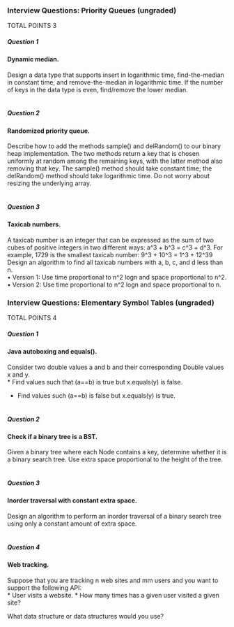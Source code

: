 ### Interview Questions: Priority Queues (ungraded)
TOTAL POINTS 3
##### Question 1
#### Dynamic median. <br />
Design a data type that supports insert in logarithmic time, find-the-median in constant time, and remove-the-median in logarithmic time. 
If the number of keys in the data type is even, find/remove the lower median.<br /><br />

##### Question 2
#### Randomized priority queue. <br />
Describe how to add the methods sample() and delRandom() to our binary heap implementation. The two methods return a key that is chosen uniformly at random among 
the remaining keys, with the latter method also removing that key. The sample() method should take constant time; the delRandom() method should take logarithmic time. 
Do not worry about resizing the underlying array. <br /><br />
##### Question 3
#### Taxicab numbers. <br />
A taxicab number is an integer that can be expressed as the sum of two cubes of positive integers in two different ways: a^3 + b^3 = c^3 + d^3. For example, 1729 is the smallest taxicab number: 9^3 + 10^3 = 1^3 + 12^39
 Design an algorithm to find all taxicab numbers with a, b, c, and d less than n. <br />
•	Version 1: Use time proportional to n^2 logn and space proportional to n^2. <br />
•	Version 2: Use time proportional to n^2 logn and space proportional to n.

### Interview Questions: Elementary Symbol Tables (ungraded)
TOTAL POINTS 4
##### Question 1
#### Java autoboxing and equals(). <br/>
Consider two double values a and b and their corresponding Double values x and y. <br/>
	* Find values such that (a==b) is true but x.equals(y) is false. <br/>
 *	Find values such (a==b) is false but x.equals(y) is true. <br/><br/>

##### Question 2
#### Check if a binary tree is a BST. <br/>
Given a binary tree where each Node contains a key, determine whether it is a binary search tree. Use extra space proportional to the height of the tree. <br/><br/>

##### Question 3
#### Inorder traversal with constant extra space. <br/>
Design an algorithm to perform an inorder traversal of a binary search tree using only a constant amount of extra space. <br/><br/>

##### Question 4
#### Web tracking. <br/>
Suppose that you are tracking n web sites and mm users and you want to support the following API: <br/>
	* User visits a website.
	* How many times has a given user visited a given site?
 
What data structure or data structures would you use?

